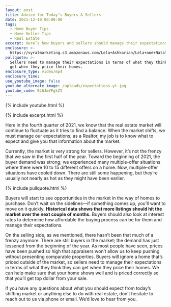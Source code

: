 ```yaml
---
layout: post
title: Advice for Today’s Buyers & Sellers
date: 2021-12-10 00:00:00
tags:
  - Home Buyer Tips
  - Home Seller Tips
  - Real Estate
excerpt: Here’s how buyers and sellers should manage their expectations in this market.
enclosure: >-
  https://vyralmarketing.s3.amazonaws.com/Lela+Ashkarian/Lela+and+Natalie_Managing+Market+Expectations.mp4
pullquote: >-
  Sellers need to manage their expectations in terms of what they think they can
  get when they price their homes.
enclosure_type: video/mp4
enclosure_time:
use_youtube_image: false
youtube_alternate_image: /uploads/expectations-yt.jpg
youtube_code: BL6JmYFgkZI
---
```

{% include youtube.html %}

{% include excerpt.html %}

Here in the fourth quarter of 2021, we know that the real estate market will continue to fluctuate as it tries to find a balance. When the market shifts, we must manage our expectations; as a Realtor, my job is to know what to expect and give you that information about the market.

Currently, the market is very strong for sellers. However, it’s not the frenzy that we saw in the first half of the year. Toward the beginning of 2021, the buyer demand was strong; we experienced many multiple-offer situations where there were 10 to 15 different offers on a home. Now, multiple-offer situations have cooled down. There are still some happening, but they’re usually not nearly as hot as they might have been earlier.

{% include pullquote.html %}

Buyers will start to see opportunities in the market in the way of homes to purchase. Don’t wait on the sidelines—if something comes up, you’ll want to move on it quickly. **Historical data shows that more listings should hit the market over the next couple of months.** Buyers should also look at interest rates to determine how affordable the buying process can be for them and manage their expectations.

On the selling side, as we mentioned, there hasn’t been that much of a frenzy anymore. There are still buyers in the market; the demand has just lessened from the beginning of the year. As most people have seen, prices have been pushed so high that appraisers won’t allow us to keep pushing without presenting comparable properties. Buyers will ignore a home that’s priced outside of the market, so sellers need to manage their expectations in terms of what they think they can get when they price their homes. We can help make sure that your home shows well and is priced correctly so that you’ll get top dollar from your sale.

If you have any questions about what you should expect from today’s shifting market or anything else to do with real estate, don’t hesitate to reach out to us via phone or email. We’d love to hear from you.
